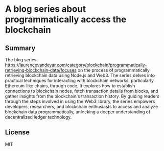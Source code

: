 # A blog series about programmatically access the blockchain

## Summary
The blog series https://laurencevandeyar.com/category/blockchain/programmatically-retrieving-blockchain-data/focuses on the process of programmatically retrieving blockchain data using Node.js and Web3. The series delves into practical techniques for interacting with blockchain networks, particularly Ethereum-like chains, through code. It explores how to establish connections to blockchain nodes, fetch transaction details from blocks, and gather insights from the blockchain's transaction history. By guiding readers through the steps involved in using the Web3 library, the series empowers developers, researchers, and blockchain enthusiasts to access and analyze blockchain data programmatically, unlocking a deeper understanding of decentralized ledger technology.

## License
MIT
